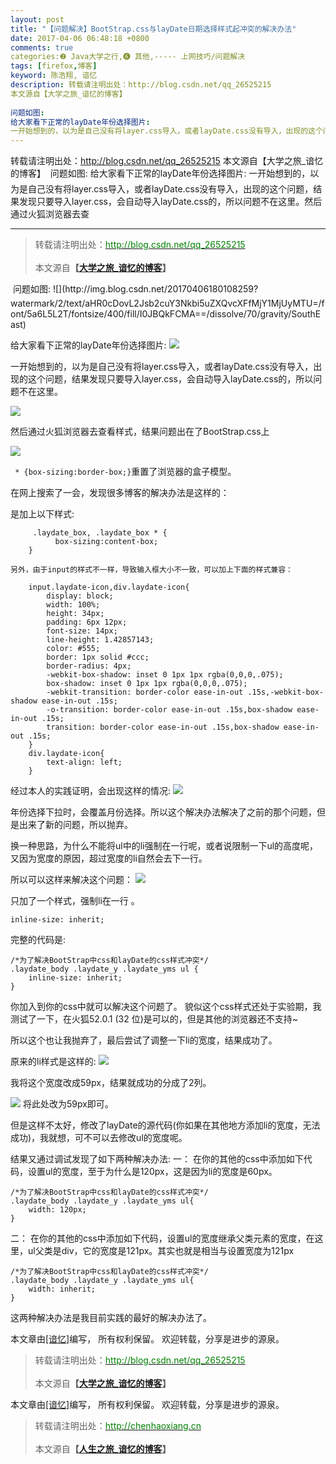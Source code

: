 ```yaml
---
layout: post
title: "【问题解决】BootStrap.css与layDate日期选择样式起冲突的解决办法"
date: 2017-04-06 06:48:18 +0800
comments: true
categories:❷ Java大学之行,❻ 其他,----- 上网技巧/问题解决
tags: [firefox,博客]
keyword: 陈浩翔, 谙忆
description: 转载请注明出处：http://blog.csdn.net/qq_26525215
本文源自【大学之旅_谙忆的博客】
 
问题如图: 
给大家看下正常的layDate年份选择图片: 
一开始想到的，以为是自己没有将layer.css导入，或者layDate.css没有导入，出现的这个问题，结果发现只要导入layer.css，会自动导入layDate.css的，所以问题不在这里。然后通过火狐浏览器去查 
---
```



转载请注明出处：http://blog.csdn.net/qq_26525215
本文源自【大学之旅_谙忆的博客】
 
问题如图: 
给大家看下正常的layDate年份选择图片: 
一开始想到的，以为是自己没有将layer.css导入，或者layDate.css没有导入，出现的这个问题，结果发现只要导入layer.css，会自动导入layDate.css的，所以问题不在这里。然后通过火狐浏览器去查
<!-- more -->
----------

<blockquote cite='陈浩翔'>
<p background-color='#D3D3D3'>转载请注明出处：<a href='http://blog.csdn.net/qq_26525215'><font color="green">http://blog.csdn.net/qq_26525215</font></a><br><br>
本文源自<strong>【<a href='http://blog.csdn.net/qq_26525215' target='_blank'>大学之旅_谙忆的博客</a>】</strong></p>
</blockquote>

问题如图:
![](http://img.blog.csdn.net/20170406180108259?watermark/2/text/aHR0cDovL2Jsb2cuY3Nkbi5uZXQvcXFfMjY1MjUyMTU=/font/5a6L5L2T/fontsize/400/fill/I0JBQkFCMA==/dissolve/70/gravity/SouthEast)

给大家看下正常的layDate年份选择图片:
![](http://img.blog.csdn.net/20170406180153307?watermark/2/text/aHR0cDovL2Jsb2cuY3Nkbi5uZXQvcXFfMjY1MjUyMTU=/font/5a6L5L2T/fontsize/400/fill/I0JBQkFCMA==/dissolve/70/gravity/SouthEast)

一开始想到的，以为是自己没有将layer.css导入，或者layDate.css没有导入，出现的这个问题，结果发现只要导入layer.css，会自动导入layDate.css的，所以问题不在这里。

![](http://img.blog.csdn.net/20170406180421639?watermark/2/text/aHR0cDovL2Jsb2cuY3Nkbi5uZXQvcXFfMjY1MjUyMTU=/font/5a6L5L2T/fontsize/400/fill/I0JBQkFCMA==/dissolve/70/gravity/SouthEast)

然后通过火狐浏览器去查看样式，结果问题出在了BootStrap.css上

![](http://img.blog.csdn.net/20170406180603226?watermark/2/text/aHR0cDovL2Jsb2cuY3Nkbi5uZXQvcXFfMjY1MjUyMTU=/font/5a6L5L2T/fontsize/400/fill/I0JBQkFCMA==/dissolve/70/gravity/SouthEast)

` * {box-sizing:border-box;}`重置了浏览器的盒子模型。

在网上搜索了一会，发现很多博客的解决办法是这样的：

是加上以下样式:
```
     .laydate_box, .laydate_box * {
          box-sizing:content-box;
    }
```
    另外，由于input的样式不一样，导致输入框大小不一致，可以加上下面的样式兼容：
```
    input.laydate-icon,div.laydate-icon{
    	display: block;
    	width: 100%;
    	height: 34px;
    	padding: 6px 12px;
    	font-size: 14px;
    	line-height: 1.42857143;
    	color: #555;
    	border: 1px solid #ccc;
    	border-radius: 4px;
    	-webkit-box-shadow: inset 0 1px 1px rgba(0,0,0,.075);
    	box-shadow: inset 0 1px 1px rgba(0,0,0,.075);
    	-webkit-transition: border-color ease-in-out .15s,-webkit-box-shadow ease-in-out .15s;
    	-o-transition: border-color ease-in-out .15s,box-shadow ease-in-out .15s;
    	transition: border-color ease-in-out .15s,box-shadow ease-in-out .15s;
    }
    div.laydate-icon{
    	text-align: left;
    }
```

经过本人的实践证明，会出现这样的情况:
![](http://img.blog.csdn.net/20170406181136056?watermark/2/text/aHR0cDovL2Jsb2cuY3Nkbi5uZXQvcXFfMjY1MjUyMTU=/font/5a6L5L2T/fontsize/400/fill/I0JBQkFCMA==/dissolve/70/gravity/SouthEast)

年份选择下拉时，会覆盖月份选择。所以这个解决办法解决了之前的那个问题，但是出来了新的问题，所以抛弃。

换一种思路，为什么不能将ul中的li强制在一行呢，或者说限制一下ul的高度呢，又因为宽度的原因，超过宽度的li自然会去下一行。

所以可以这样来解决这个问题：
![](http://img.blog.csdn.net/20170406181443374?watermark/2/text/aHR0cDovL2Jsb2cuY3Nkbi5uZXQvcXFfMjY1MjUyMTU=/font/5a6L5L2T/fontsize/400/fill/I0JBQkFCMA==/dissolve/70/gravity/SouthEast) 

只加了一个样式，强制li在一行 。
```
inline-size: inherit;
```

完整的代码是:

```
/*为了解决BootStrap中css和layDate的css样式冲突*/
.laydate_body .laydate_y .laydate_yms ul {
	inline-size: inherit;
}
```

你加入到你的css中就可以解决这个问题了。
貌似这个css样式还处于实验期，我测试了一下，在火狐52.0.1 (32 位)是可以的，但是其他的浏览器还不支持~

所以这个也让我抛弃了，最后尝试了调整一下li的宽度，结果成功了。

原来的li样式是这样的:
![](http://img.blog.csdn.net/20170406183600216?watermark/2/text/aHR0cDovL2Jsb2cuY3Nkbi5uZXQvcXFfMjY1MjUyMTU=/font/5a6L5L2T/fontsize/400/fill/I0JBQkFCMA==/dissolve/70/gravity/SouthEast)

我将这个宽度改成59px，结果就成功的分成了2列。

![](http://img.blog.csdn.net/20170406184045223?watermark/2/text/aHR0cDovL2Jsb2cuY3Nkbi5uZXQvcXFfMjY1MjUyMTU=/font/5a6L5L2T/fontsize/400/fill/I0JBQkFCMA==/dissolve/70/gravity/SouthEast)
将此处改为59px即可。

但是这样不太好，修改了layDate的源代码(你如果在其他地方添加li的宽度，无法成功)，我就想，可不可以去修改ul的宽度呢。

结果又通过调试发现了如下两种解决办法:
一：
在你的其他的css中添加如下代码，设置ul的宽度，至于为什么是120px，这是因为li的宽度是60px。
```
/*为了解决BootStrap中css和layDate的css样式冲突*/
.laydate_body .laydate_y .laydate_yms ul{
	width: 120px;
}
```

二：
在你的其他的css中添加如下代码，设置ul的宽度继承父类元素的宽度，在这里，ul父类是div，它的宽度是121px。其实也就是相当与设置宽度为121px
```
/*为了解决BootStrap中css和layDate的css样式冲突*/
.laydate_body .laydate_y .laydate_yms ul{
	width: inherit;
}
```

这两种解决办法是我目前实践的最好的解决办法了。


本文章由<a href="https://chenhaoxiang.github.io/">[谙忆]</a>编写， 所有权利保留。 
欢迎转载，分享是进步的源泉。
<blockquote cite='陈浩翔'>
<p background-color='#D3D3D3'>转载请注明出处：<a href='http://blog.csdn.net/qq_26525215'><font color="green">http://blog.csdn.net/qq_26525215</font></a><br><br>
本文源自<strong>【<a href='http://blog.csdn.net/qq_26525215' target='_blank'>大学之旅_谙忆的博客</a>】</strong></p>
</blockquote>


本文章由<a href="http://chenhaoxiang.cn/">[谙忆]</a>编写， 所有权利保留。 
欢迎转载，分享是进步的源泉。
<blockquote cite='陈浩翔'>
<p background-color='#D3D3D3'>转载请注明出处：<a href='http://chenhaoxiang.cn'><font color="green">http://chenhaoxiang.cn</font></a><br><br>
本文源自<strong>【<a href='http://chenhaoxiang.cn' target='_blank'>人生之旅_谙忆的博客</a>】</strong></p>
</blockquote>
